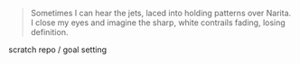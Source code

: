 > Sometimes  I  can  hear  the  jets, laced into holding patterns over Narita. I close my eyes and  imagine  the  sharp,  white  contrails  fading, losing definition.

scratch repo / goal setting
